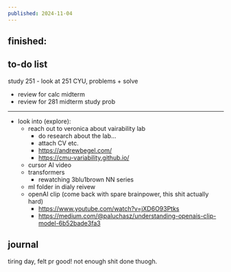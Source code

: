 ```yaml
---
published: 2024-11-04
---
```

## finished:


## to-do list

study 251 - look at 251 CYU, problems + solve 
- review for calc midterm
- review for 281 midterm
study prob

---

- look into (explore):
	- reach out to veronica about vairability lab
		- do research about the lab... 
		- attach CV etc.
		- https://andrewbegel.com/
		- https://cmu-variability.github.io/
	- cursor AI video
	- transformers
		- rewatching 3blu1brown NN series
	- ml folder in dialy reivew
	- openAI clip (come back with spare brainpower, this shit actually hard)
		- https://www.youtube.com/watch?v=jXD6O93Ptks
		- https://medium.com/@paluchasz/understanding-openais-clip-model-6b52bade3fa3
## journal

tiring day, felt pr good! not enough shit done thuogh.